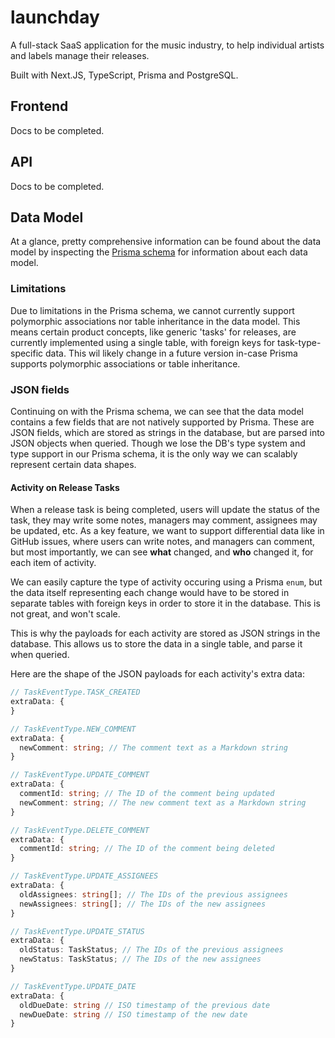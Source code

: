 # launchday

A full-stack SaaS application for the music industry, to help individual artists and labels manage their releases.

Built with Next.JS, TypeScript, Prisma and PostgreSQL.

## Frontend

Docs to be completed.

## API

Docs to be completed.

## Data Model

At a glance, pretty comprehensive information can be found about the data model by inspecting the [Prisma schema]('./prisma/schema.prisma') for information about each data model.

### Limitations

Due to limitations in the Prisma schema, we cannot currently support polymorphic associations nor table inheritance in the data model. This means certain product concepts, like generic 'tasks' for releases, are currently implemented using a single table, with foreign keys for task-type-specific data. This wil likely change in a future version in-case Prisma supports polymorphic associations or table inheritance.

### JSON fields

Continuing on with the Prisma schema, we can see that the data model contains a few fields that are not natively supported by Prisma. These are JSON fields, which are stored as strings in the database, but are parsed into JSON objects when queried. Though we lose the DB's type system and type support in our Prisma schema, it is the only way we can scalably represent certain data shapes.

#### Activity on Release Tasks

When a release task is being completed, users will update the status of the task, they may write some notes, managers may comment, assignees may be updated, etc. As a key feature, we want to support differential data like in GitHub issues, where users can write notes, and managers can comment, but most importantly, we can see **what** changed, and **who** changed it, for each item of activity.

We can easily capture the type of activity occuring using a Prisma `enum`, but the data itself representing each change would have to be stored in separate tables with foreign keys in order to store it in the database. This is not great, and won't scale.

This is why the payloads for each activity are stored as JSON strings in the database. This allows us to store the data in a single table, and parse it when queried.

Here are the shape of the JSON payloads for each activity's extra data:

```ts
// TaskEventType.TASK_CREATED
extraData: {
}

// TaskEventType.NEW_COMMENT
extraData: {
  newComment: string; // The comment text as a Markdown string
}

// TaskEventType.UPDATE_COMMENT
extraData: {
  commentId: string; // The ID of the comment being updated
  newComment: string; // The new comment text as a Markdown string
}

// TaskEventType.DELETE_COMMENT
extraData: {
  commentId: string; // The ID of the comment being deleted
}

// TaskEventType.UPDATE_ASSIGNEES
extraData: {
  oldAssignees: string[]; // The IDs of the previous assignees
  newAssignees: string[]; // The IDs of the new assignees
}

// TaskEventType.UPDATE_STATUS
extraData: {
  oldStatus: TaskStatus; // The IDs of the previous assignees
  newStatus: TaskStatus; // The IDs of the new assignees
}

// TaskEventType.UPDATE_DATE
extraData: {
  oldDueDate: string // ISO timestamp of the previous date
  newDueDate: string // ISO timestamp of the new date
}
```
